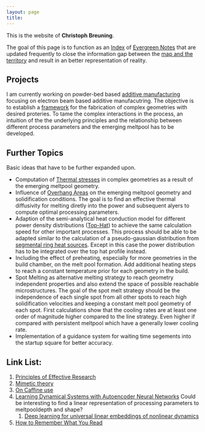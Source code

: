 ```yaml
---
layout: page
title: 
---
```

This is the website of **Christoph Breuning**.

The goal of this page is to function as an [Index](https://clearerthinkingpodcast.com/?ep=039) of [Evergreen Notes](https://notes.andymatuschak.org/Evergreen_notes) that are updated frequently to close the information gap between the [map and the territory](https://en.wikipedia.org/wiki/Map%E2%80%93territory_relation) and result in an better representation of reality.

## Projects
I am currently working on powder-bed based [additive manufacturing](https://en.wikipedia.org/wiki/3D_printing) focusing on electron beam based additive manufacutring. The objective is to establish a [framework](https://theexitstrategy.github.io/framework) for the fabrication of complex geometries with desired proteries. To tame the complex interactions in the process, an intuition of the the underlying principles and the relationship between different process parameters and the emerging meltpool has to be developed.

## Further Topics
Basic ideas that have to be further expanded upon.

-	Computation of [Thermal stresses](https://sci-hub.st/https://doi.org/10.4028/www.scientific.net/MSF.762.224) in complex geometries as a result of the emerging meltpool geometry.
-	Influence of [Overhang Areas](https://theexitstrategy.github.io/overhang) on the emerging meltpool geometry and solidification conditions. The goal is to find an effective thermal diffusivity for melting diretly into the power and subsequent alyers to compute optimal processing parameters.
- Adaption of the semi-analytical heat conduction model for different power density distributions ([Top-Hat](https://www.edmundoptics.eu/contentassets/a22cc770fce541438bb18385a20ebb07/why-use-a-flat-top-laser-beam-fig-1.png)) to achieve the same calculation speed for other important processes. This process should be able to be adapted similar to the calculation of a pseudo-gaussian distribution from [segmental ring heat sources](https://link.springer.com/content/pdf/10.1007/s11663-000-0022-2.pdf). Except in this case the power distribution has to be integrated over the top hat profile instead.
- Including the effect of preheating, especially for more geometries in the build chamber, on the melt pool formation. Add additional heating steps to reach a constant temperature prior for each geometry in the build.
- Spot Melting as alternative melting strategy to reach geometry independent properties and also extend the space of possible reachable microstructures. The goal of the spot melt strategy should be the independence of each single spot from all other spots to reach high solidification velocities and keeping a constant melt pool geometry of each spot. First calculations show that the cooling rates are at least one order of magnitude higher compared to the line strategy. Even higher if compared with persistent meltpool which have a generally lower cooling rate.
- Implementation of a guidance system for waiting time segements into the startup square for better accuracy.

## Link List:
1.	[Principles of Effective Research](https://michaelnielsen.org/blog/principles-of-effective-research/)
2.	[Mimetic theory](https://en.wikipedia.org/wiki/Mimetic_theory)
3.	[On Caffine use](https://www.youtube.com/watch?v=mAPG18zNtXk&list=LL&index=1&t=601s)
4.  [Learning Dynamical Systems with Autoencoder Neural Networks](https://www.youtube.com/watch?v=KmQkDgu-Qp0) Could be interesting to find a linear representation of processing parameters to meltpooldepth and shape?
	1. [Deep learning for universal linear embeddings of nonlinear dynamics](https://www.nature.com/articles/s41467-018-07210-0.pdf) 
5. [How to Remember What You Read](https://fs.blog/2021/08/remember-books/)